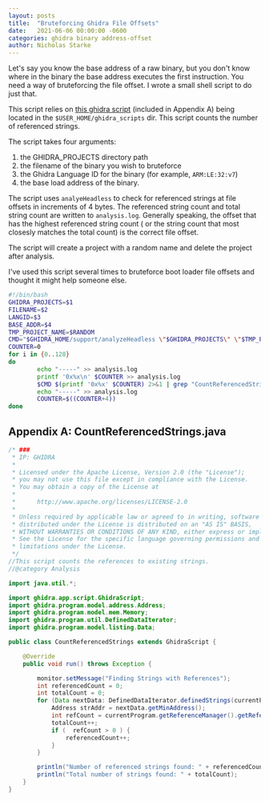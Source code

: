 ```yaml
---
layout: posts
title:  "Bruteforcing Ghidra File Offsets"
date:   2021-06-06 00:00:00 -0600
categories: ghidra binary address-offset
author: Nicholas Starke
---
```


Let's say you know the base address of a raw binary, but you don't know where in the binary the base address executes the first instruction.  You need a way of bruteforcing the file offset.  I wrote a small shell script to do just that.

This script relies on [this ghidra script](https://gist.github.com/nstarke/ea83d6e8aba9a8b028a94cc14f5ff00d) (included in Appendix A) being located in the `$USER_HOME/ghidra_scripts` dir.  This script counts the number of referenced strings.

The script takes four arguments:

1) the GHIDRA_PROJECTS directory path
2) the filename of the binary you wish to bruteforce
3) the Ghidra Language ID for the binary (for example, `ARM:LE:32:v7`)
4) the base load address of the binary.

The script uses `analyeHeadless` to check for referenced strings at file offsets in increments of 4 bytes. The referenced string count and total string count are written to `analysis.log`.  Generally speaking, the offset that has the highest referenced string count ( or the string count that most closesly matches the total count) is the correct file offset.

The script will create a project with a random name and delete the project after analysis.

I've used this script several times to bruteforce boot loader file offsets and thought it might help someone else.

```bash
#!/bin/bash
GHIDRA_PROJECTS=$1
FILENAME=$2
LANGID=$3
BASE_ADDR=$4
TMP_PROJECT_NAME=$RANDOM
CMD="$GHIDRA_HOME/support/analyzeHeadless \"$GHIDRA_PROJECTS\" \"$TMP_PROJECT_NAME\" -import \"$FILENAME\" -postScript CountReferencedStrings.java -processor \"$LANGID\" -deleteProject -loader BinaryLoader -loader-baseAddr \"$BASE_ADDR\" -loader-fileOffset"
COUNTER=0
for i in {0..128}
do
        echo "-----" >> analysis.log
        printf '0x%x\n' $COUNTER >> analysis.log
        $CMD $(printf '0x%x' $COUNTER) 2>&1 | grep "CountReferencedStrings.java>" >> analysis.log
        echo "-----" >> analysis.log
        COUNTER=$((COUNTER+4))
done
```

## Appendix A: CountReferencedStrings.java

```java
/* ###
 * IP: GHIDRA
 *
 * Licensed under the Apache License, Version 2.0 (the "License");
 * you may not use this file except in compliance with the License.
 * You may obtain a copy of the License at
 * 
 *      http://www.apache.org/licenses/LICENSE-2.0
 * 
 * Unless required by applicable law or agreed to in writing, software
 * distributed under the License is distributed on an "AS IS" BASIS,
 * WITHOUT WARRANTIES OR CONDITIONS OF ANY KIND, either express or implied.
 * See the License for the specific language governing permissions and
 * limitations under the License.
 */
//This script counts the references to existing strings.
//@category Analysis

import java.util.*;

import ghidra.app.script.GhidraScript;
import ghidra.program.model.address.Address;
import ghidra.program.model.mem.Memory;
import ghidra.program.util.DefinedDataIterator;
import ghidra.program.model.listing.Data;

public class CountReferencedStrings extends GhidraScript {

	@Override
	public void run() throws Exception {

		monitor.setMessage("Finding Strings with References");
		int referencedCount = 0;
		int totalCount = 0;
		for (Data nextData: DefinedDataIterator.definedStrings(currentProgram) ) {
			Address strAddr = nextData.getMinAddress();
			int refCount = currentProgram.getReferenceManager().getReferenceCountTo(strAddr);
			totalCount++;
			if (  refCount > 0 ) {
				referencedCount++;
			}
		}

		println("Number of referenced strings found: " + referencedCount);
		println("Total number of strings found: " + totalCount);
	}
}
```
